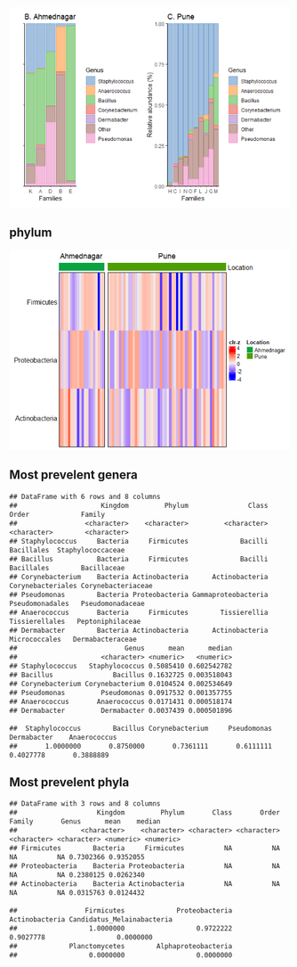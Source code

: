 ![](tse_core_files/figure-markdown_strict/core-1.png)

## phylum

![](tse_core_files/figure-markdown_strict/phyla-1.png)

## Most prevelent genera

    ## DataFrame with 6 rows and 8 columns
    ##                     Kingdom         Phylum               Class             Order             Family
    ##                 <character>    <character>         <character>       <character>        <character>
    ## Staphylococcus     Bacteria     Firmicutes             Bacilli        Bacillales  Staphylococcaceae
    ## Bacillus           Bacteria     Firmicutes             Bacilli        Bacillales        Bacillaceae
    ## Corynebacterium    Bacteria Actinobacteria      Actinobacteria Corynebacteriales Corynebacteriaceae
    ## Pseudomonas        Bacteria Proteobacteria Gammaproteobacteria   Pseudomonadales   Pseudomonadaceae
    ## Anaerococcus       Bacteria     Firmicutes        Tissierellia    Tissierellales   Peptoniphilaceae
    ## Dermabacter        Bacteria Actinobacteria      Actinobacteria     Micrococcales   Dermabacteraceae
    ##                           Genus      mean      median
    ##                     <character> <numeric>   <numeric>
    ## Staphylococcus   Staphylococcus 0.5085410 0.602542782
    ## Bacillus               Bacillus 0.1632725 0.003518043
    ## Corynebacterium Corynebacterium 0.0104524 0.002534649
    ## Pseudomonas         Pseudomonas 0.0917532 0.001357755
    ## Anaerococcus       Anaerococcus 0.0171431 0.000518174
    ## Dermabacter         Dermabacter 0.0037439 0.000501896

    ##  Staphylococcus        Bacillus Corynebacterium     Pseudomonas     Dermabacter    Anaerococcus 
    ##       1.0000000       0.8750000       0.7361111       0.6111111       0.4027778       0.3888889

## Most prevelent phyla

    ## DataFrame with 3 rows and 8 columns
    ##                    Kingdom         Phylum       Class       Order      Family       Genus      mean    median
    ##                <character>    <character> <character> <character> <character> <character> <numeric> <numeric>
    ## Firmicutes        Bacteria     Firmicutes          NA          NA          NA          NA 0.7302366 0.9352055
    ## Proteobacteria    Bacteria Proteobacteria          NA          NA          NA          NA 0.2380125 0.0262340
    ## Actinobacteria    Bacteria Actinobacteria          NA          NA          NA          NA 0.0315763 0.0124432

    ##                 Firmicutes             Proteobacteria             Actinobacteria Candidatus_Melainabacteria 
    ##                  1.0000000                  0.9722222                  0.9027778                  0.0000000 
    ##             Planctomycetes        Alphaproteobacteria 
    ##                  0.0000000                  0.0000000
